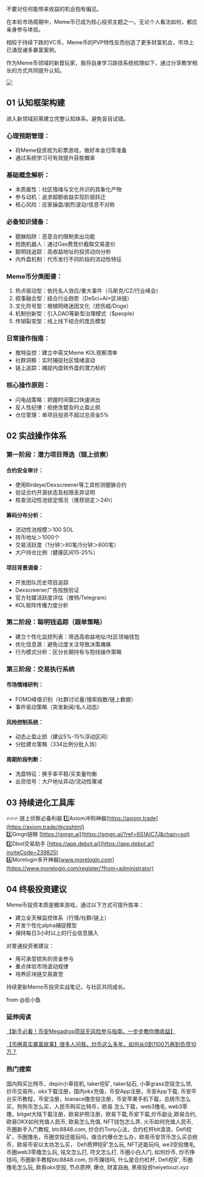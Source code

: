 不要对任何能带来收益的机会抱有偏见。

在本轮市场周期中，Meme币已成为核心投资主题之一。无论个人看法如何，都应亲身参与体验。

相较于持续下跌的VC币，Meme币的PVP特性反而创造了更多财富机会，市场上已涌现诸多暴富案例。

作为Meme币领域的新晋玩家，我将自身学习路径系统梳理如下，通过分享教学相长的方式共同提升认知。

[![](https://307e939.webp.li/20250520132619721.png)](https://btc8848.com/top-10-exchanges)

## 01 认知框架构建

进入新领域前需建立完整认知体系，避免盲目试错。

### 心理预期管理：
- 将Meme投资视为彩票游戏，做好本金归零准备
- 通过系统学习可有效提升获胜概率

### 基础概念解析：
- 本质属性：社区情绪与文化共识的具象化产物
- 参与动机：追求超额收益实现阶层跃迁
- 核心风险：庄家操盘/剧烈波动/信息不对称

### 必备知识储备：
- 貔貅陷阱：恶意合约限制卖出功能
- 抢跑机器人：通过Gas费竞价截取交易差价
- 聪明钱追踪：高收益地址的投资动向分析
- 内外盘机制：代币发行不同阶段的流动性特征

### Meme币分类图谱：
1. 热点驱动型：依托名人效应/重大事件（马斯克/CZ/行业峰会）
2. 叙事融合型：结合行业趋势（DeSci+AI+区块链）
3. 文化符号型：根植网络迷因文化（悲伤蛙/Doge）
4. 机制创新型：引入DAO等新型治理模式（$people）
5. 传销裂变型：线上线下结合的庞氏模型

### 日常操作指南：
- 推特监控：建立中英文Meme KOL观察清单
- 社群洞察：实时捕捉社区情绪波动
- 链上追踪：捕捉内盘转外盘的潜力标的

### 核心操作原则：
- 闪电战策略：把握时间窗口快速进出
- 反人性纪律：拒绝贪婪及时止盈止损
- 仓位管理：单项目投资不超过总资金5%

## 02 实战操作体系

### 第一阶段：潜力项目筛选（链上侦察）
#### 合约安全审计：
- 使用Birdeye/Dexscreener等工具检测貔貅合约
- 验证合约开源状态及权限丢弃证明
- 核查流动性池锁定情况（推荐锁定＞24h）

#### 筹码分布分析：
- 流动性池规模＞100 SOL
- 持币地址＞1000个
- 交易活跃度（1分钟＞60笔/5分钟＞600笔）
- 大户持仓比例（健康区间15-25%）

#### 项目背景调查：
- 开发团队历史项目追踪
- Dexscreener广告投放验证
- 官方社媒活跃度评估（推特/Telegram）
- KOL矩阵传播力度分析

### 第二阶段：聪明钱追踪（跟单策略）
- 建立个性化监控列表：筛选高收益地址/社区领袖钱包
- 优化信息源：避免过度关注导致决策瘫痪
- 行为模式分析：区分长期持有与短线操作策略

### 第三阶段：交易执行系统
#### 市场情绪研判：
- FOMO峰值识别（社群讨论量/搜索指数/链上数据）
- 事件驱动策略（突发新闻/名人动态）

#### 风险控制系统：
- 动态止盈止损（建议5%-15%浮动区间）
- 分批建仓策略（334比例分批入场）

#### 周期阶段判断：
- 洗盘特征：换手率平稳/买卖量均衡
- 出货信号：大户地址异动/流动性骤减

## 03 持续进化工具库
🔥🔥🔥 链上侦察必备利器
1️⃣Axiom冲狗神器[https://axiom.trade](https://axiom.trade/@csshtml)  
2️⃣Gmgn链眼 [https://gmgn.ai](https://gmgn.ai/?ref=6S1AIC7J&chain=sol)  
3️⃣Dbot交易助手 [https://app.debot.ai](https://app.debot.ai?inviteCode=239825)  
4️⃣Morelogin多开神器[www.morelogin.com](https://www.morelogin.com/register/?from=administrator)  

## 04 终极投资建议

Meme币投资本质是概率游戏，通过以下方式可提升胜率：
- 建立全天候监控体系（行情/社群/链上）
- 开发个性化alpha捕捉模型
- 保持每日3小时以上的行业信息摄入

对普通投资者建议：
- 用可承受损失的资金参与
- 重点体验市场波动规律
- 培养区块链交易直觉

持续更新Meme币投资实战笔记，与社区共同成长。

from @岳小鱼

### 延伸阅读
[【新手必看！币安Megadrop项目无风险参与指南，一步步教你撸收益】](https://btc8848.com/bianace-megadrop/)

[【币圈真实暴富故事】很多人问我，炒币这么多年，如何从0到1100万再到负债10万？](https://heiyetouzi.xyz/biquanstory001/)


###  热门搜索
国内购买比特币，depin小草挂机, taker挖矿, taker钻石, 小草grass空投怎么领, 炒币交易所，okx下载注册，国内okx充值，币安App注册，币安App下载, 币安平台买币教程，币安注册，bianace撸空投注册，币安苹果手机下载，总统币怎么买，狗狗币怎么买，人民币购买比特币，欧易 怎么下载，web3撸毛, web3零撸，bitget大陆下载注册，欧易护照注册，欧易下载,币安下载,炒币副业,欧易合约, 欧易OKX如何充值人民币, 欧易怎么充值, NFT钱包怎么弄, 火币如何充值人民币, 币圈新手入门教程, btc8848.com, 炒合约Tony心法，合约杠杆bit浪浪，Defi挖矿，币圈撸毛，币圈空投还能玩吗，做合约爆仓怎么办，欧易币安货币怎么买总统币，欧易币安以太坊怎么买， Defi质押挖矿怎么玩, NFT还能玩吗, we3空投撸毛, 币圈web3零撸怎么玩, 铭文怎么打, 符文怎么打, 币圈小白入门, 如何炒币, 炒币挣钱吗, 币圈新手教程btc8848.com, 炒币赚钱吗, 什么是合约杠杆, Defi挖矿, 币圈撸毛怎么玩, 欧易okx空投, 节点质押, 爆仓, 财富自由, 黑夜投资heiyetouzi.xyz